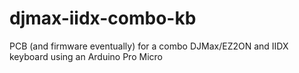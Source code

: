 # djmax-iidx-combo-kb
PCB (and firmware eventually) for a combo DJMax/EZ2ON and IIDX keyboard using an Arduino Pro Micro

